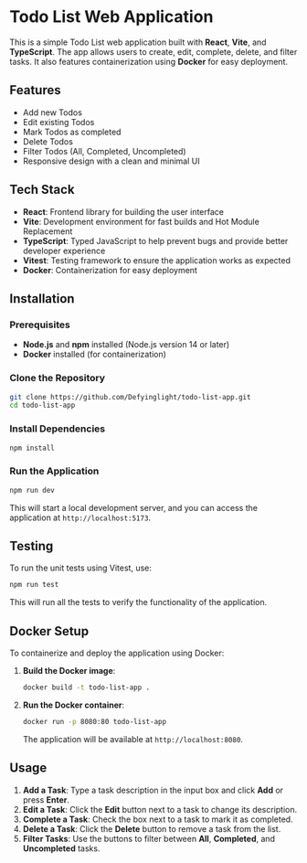 
# Todo List Web Application

This is a simple Todo List web application built with **React**, **Vite**, and **TypeScript**. The app allows users to create, edit, complete, delete, and filter tasks. It also features containerization using **Docker** for easy deployment.

## Features

- Add new Todos
- Edit existing Todos
- Mark Todos as completed
- Delete Todos
- Filter Todos (All, Completed, Uncompleted)
- Responsive design with a clean and minimal UI

## Tech Stack

- **React**: Frontend library for building the user interface
- **Vite**: Development environment for fast builds and Hot Module Replacement
- **TypeScript**: Typed JavaScript to help prevent bugs and provide better developer experience
- **Vitest**: Testing framework to ensure the application works as expected
- **Docker**: Containerization for easy deployment

## Installation

### Prerequisites

- **Node.js** and **npm** installed (Node.js version 14 or later)
- **Docker** installed (for containerization)

### Clone the Repository

```bash
git clone https://github.com/Defyinglight/todo-list-app.git
cd todo-list-app
```

### Install Dependencies

```bash
npm install
```

### Run the Application

```bash
npm run dev
```

This will start a local development server, and you can access the application at `http://localhost:5173`.

## Testing

To run the unit tests using Vitest, use:

```bash
npm run test
```

This will run all the tests to verify the functionality of the application.

## Docker Setup

To containerize and deploy the application using Docker:

1. **Build the Docker image**:

   ```bash
   docker build -t todo-list-app .
   ```

2. **Run the Docker container**:

   ```bash
   docker run -p 8080:80 todo-list-app
   ```

   The application will be available at `http://localhost:8080`.

## Usage

1. **Add a Task**: Type a task description in the input box and click **Add** or press **Enter**.
2. **Edit a Task**: Click the **Edit** button next to a task to change its description.
3. **Complete a Task**: Check the box next to a task to mark it as completed.
4. **Delete a Task**: Click the **Delete** button to remove a task from the list.
5. **Filter Tasks**: Use the buttons to filter between **All**, **Completed**, and **Uncompleted** tasks.
